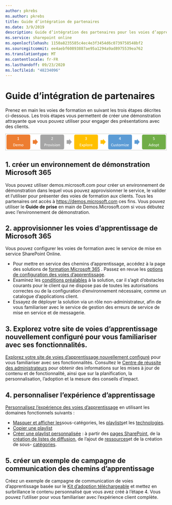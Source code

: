 ```yaml
---
author: pkrebs
ms.author: pkrebs
title: Guide d’intégration de partenaires
ms.date: 3/9/2019
description: Guide d’intégration des partenaires pour les voies d’apprentissage Microsoft 365
ms.service: sharepoint online
ms.openlocfilehash: 1150a8235585c4ec4e3f3454d6c0739758548bf2
ms.sourcegitcommit: ee4aebf60893887ae95a1294a9ad8975539ea762
ms.translationtype: MT
ms.contentlocale: fr-FR
ms.lasthandoff: 09/23/2020
ms.locfileid: "48234096"
---
```

# <a name="partner-onboarding-guide"></a>Guide d’intégration de partenaires
Prenez en main les voies de formation en suivant les trois étapes décrites ci-dessous. Les trois étapes vous permettent de créer une démonstration attrayante que vous pouvez utiliser pour engager des présentations avec des clients. 

![cg-partner-getfam.png](media/cg-partner-getfam.png)

## <a name="1-create-a-microsoft-365-demonstration-environment"></a>1. créer un environnement de démonstration Microsoft 365
Vous pouvez utiliser demos.microsoft.com pour créer un environnement de démonstration dans lequel vous pouvez approvisionner le service, le valider et l’utiliser pour présenter des voies de formation aux clients. Tous les partenaires ont accès à https://demos.microsoft.com ces fins. Vous pouvez utiliser le **Guide de prise** en main de Demos.Microsoft.com si vous débutez avec l’environnement de démonstration.

## <a name="2-provision-microsoft-365-learning-pathways"></a>2. approvisionner les voies d’apprentissage de Microsoft 365
Vous pouvez configurer les voies de formation avec le service de mise en service SharePoint Online.
- Pour mettre en service des chemins d’apprentissage, accédez à la page des solutions de [formation Microsoft 365](https://provisioning.sharepointpnp.com/details/3df8bd55-b872-4c9d-88e3-6b2f05344239) . Passez en revue les [options de configuration des voies d’apprentissage](https://docs.microsoft.com/office365/customlearning/custom_setupoptions). 
- Examinez les [conditions préalables](https://docs.microsoft.com/office365/customlearning/custom_provision) à la solution, car il s’agit d’obstacles courants pour le client qui ne dispose pas de toutes les autorisations correctes ou de la configuration d’environnement nécessaire, comme un catalogue d’applications client.
- Essayez de déployer la solution via un rôle non-administrateur, afin de vous familiariser avec le service de gestion des erreurs de service de mise en service et de messagerie.

## <a name="3-explore-your-newly-provisioned-learning-pathways-site-to-get-familiar-with-its-capabilities"></a>3. Explorez votre site de voies d’apprentissage nouvellement configuré pour vous familiariser avec ses fonctionnalités.
[Explorez votre site de voies d’apprentissage nouvellement configuré](https://docs.microsoft.com/office365/customlearning/custom_exploresite) pour vous familiariser avec ses fonctionnalités. Consultez le [Centre de réussite des administrateurs](https://docs.microsoft.com/office365/customlearning/custom_successcenter) pour obtenir des informations sur les mises à jour de contenu et de fonctionnalité, ainsi que sur la planification, la personnalisation, l’adoption et la mesure des conseils d’impact.

## <a name="4-customize-the-learning-experience"></a>4. personnaliser l’expérience d’apprentissage
[Personnalisez l’expérience des voies d’apprentissage](https://docs.microsoft.com/office365/customlearning/custom_overview) en utilisant les domaines fonctionnels suivants :
- [Masquer et afficher les](https://docs.microsoft.com/office365/customlearning/custom_hideshowsub)sous-catégories, les [playlists](https://docs.microsoft.com/office365/customlearning/custom_hideshowplaylists)et les [technologies](https://docs.microsoft.com/office365/customlearning/custom_hideshowtech).
- [Copier une playlist](https://docs.microsoft.com/office365/customlearning/custom_copyplaylist)
- [Créer une playlist personnalisée](https://docs.microsoft.com/office365/customlearning/custom_createnewplaylist) : à partir des [pages SharePoint](https://docs.microsoft.com/office365/customlearning/custom_createnewpage), de la [création de listes de diffusion](https://docs.microsoft.com/office365/customlearning/custom_createnewplaylist), de l’ajout de [ressources](https://docs.microsoft.com/office365/customlearning/custom_addassets)et de la création de sous- [catégories](https://docs.microsoft.com/office365/customlearning/custom_createnewcat).

## <a name="5-create-a-sample-learning-pathways-communication-campaign"></a>5. créer un exemple de campagne de communication des chemins d’apprentissage
Créez un exemple de campagne de communication de voies d’apprentissage basée sur le [Kit d’adoption téléchargeable](https://teamworktools.azurewebsites.net/m365lp/m365lpadoptionkit.zip) et mettez en surbrillance le contenu personnalisé que vous avez créé à l’étape 4. Vous pouvez l’utiliser pour vous familiariser avec l’expérience client complète. 


